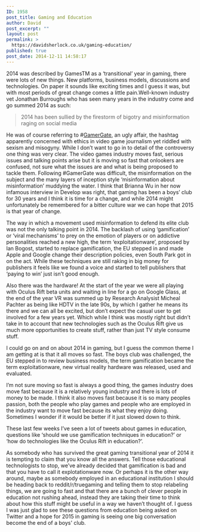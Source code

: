```yaml
---
ID: 1958
post_title: Gaming and Education
author: David
post_excerpt: ""
layout: post
permalink: >
  https://davidsherlock.co.uk/gaming-education/
published: true
post_date: 2014-12-11 14:58:17
---
```

2014 was described by GamesTM as a ‘transitional’ year in gaming, there were lots of new things. New platforms, business models, discussions and technologies. On paper it sounds like exciting times and I guess it was, but with most periods of great change comes a little pain.Well-known industry vet Jonathan Burroughs who has seen many years in the industry come and go summed 2014 as such:
<blockquote>2014 has been sullied by the firestorm of bigotry and misinformation raging on social media</blockquote>
He was of course referring to #<a href="http://en.wikipedia.org/wiki/Gamergate_controversy">GamerGate</a>, an ugly affair, the hashtag apparently concerned with ethics in video game journalism yet riddled with sexism and misogyny. While I don’t want to go in to detail of the controversy one thing was very clear. The video games industry moves fast, serious issues and talking points arise but it is moving so fast that onlookers are confused, not sure what the issues are and what is being proposed to tackle them. Following #GamerGate was difficult, the misinformation on the subject and the many layers of inception style ‘misinformation about misinformation’ muddying the water. I think that Brianna Wu in her now infamous interview in Develop was right, that gaming has been a boys’ club for 30 years and I think it is time for a change, and while 2014 might unfortunately be remembered for a bitter culture war we can hope that 2015 is that year of change.

The way in which a movement used misinformation to defend its elite club was not the only talking point in 2014. The backlash of using ‘gamification’ or ‘viral mechanisms’ to prey on the emotion of players or on addictive personalities reached a new high, the term ‘exploitationware’, proposed by Ian Bogost, started to replace gamification, the EU stepped in and made Apple and Google change their description policies, even South Park got in on the act. While these techniques are still raking in big money for publishers it feels like we found a voice and started to tell publishers that ‘paying to win’ just isn’t good enough.

Also there was the hardware! At the start of the year we were all playing with Oculus Rift beta units and waiting in line for a go on Google Glass, at the end of the year VR was summed up by Research Analysist Micheal Pachter as being like HDTV in the late 90s, by which I gather he means its there and we can all be excited, but don’t expect the casual user to get involved for a few years yet. Which while I think was mostly right but didn’t take in to account that new technologies such as the Oculus Rift give us much more opportunities to create stuff, rather than just TV style consume stuff.

I could go on and on about 2014 in gaming, but I guess the common theme I am getting at is that it all moves so fast. The boys club was challenged, the EU stepped in to review business models, the term gamification became the term exploitationware, new virtual reality hardware was released, used and evaluated.

I’m not sure moving so fast is always a good thing, the games industry does move fast because it is a relatively young industry and there is lots of money to be made. I think it also moves fast because it is so many peoples passion, both the people who play games and people who are employed in the industry want to move fast because its what they enjoy doing. Sometimes I wonder if it would be better if it just slowed down to think.

These last few weeks I’ve seen a lot of tweets about games in education, questions like ‘should we use gamification techniques in education?’ or ‘how do technologies like the Oculus Rift in education?’.

As somebody who has survived the great gaming transitional year of 2014 it is tempting to claim that you know all the answers. Tell those educational technologists to stop, we’ve already decided that gamification is bad and that you have to call it explotationware now. Or perhaps it is the other way around, maybe as somebody employed in an educational institution I should be heading back to reddit/r/truegaming and telling them to stop relabeling things, we are going to fast and that there are a bunch of clever people in education not rushing ahead, instead they are taking their time to think about how this stuff might be useful in a way we haven’t thought of. I guess I was just glad to see these questions from education being asked on Twitter and a hope for 2015 in gaming is seeing one big conversation become the end of a boys' club.